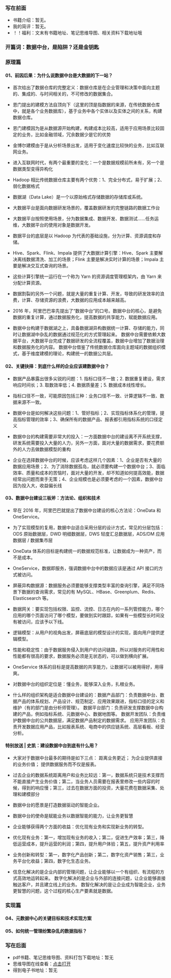 
### 写在前面
- 书籍介绍：暂无。
- 我的简评：暂无。
- ！！福利：文末有书籍地址、笔记思维导图、相关资料下载地址哦

### 开篇词：数据中台，是陷阱？还是金钥匙

### 原理篇

#### 01、前因后果：为什么说数据中台是大数据的下一站？

- 首次给出了数据仓库的完整定义：数据仓库是在企业管理和决策中面向主题的、集成的、与时间相关的，不可修改的数据集合。

- 恩门提出的建模方法自顶向下（这里的顶是指数据的来源，在传统数据仓库中，就是各个业务数据库），基于业务中各个实体以及实体之间的关系，构建数据仓库。

- 恩门建模因为是从数据源开始构建，构建成本比较高，适用于应用场景比较固定的业务，比如金融领域，冗余数据少是它的优势

- 金博尔建模由于是从分析场景出发，适用于变化速度比较快的业务，比如互联网业务。

- 进入互联网时代，有两个最重要的变化：一个是数据规模前所未有，另一个是数据类型变得异构化

-  Hadoop 相比传统数据仓库主要有两个优势：1、完全分布式，易于扩展；2、弱化数据格式

- 数据湖（Data Lake）是一个以原始格式存储数据的存储库或系统。

- 大数据平台是面向数据研发场景的，覆盖数据研发的完整链路的数据工作台

- 大数据平台按照使用场景，分为数据集成、数据开发、数据测试……任务运维，大数据平台的使用对象是数据开发。

- 数据平台的底层是以 Hadoop 为代表的基础设施，分为计算、资源调度和存储。

- Hive、Spark、Flink、Impala 提供了大数据计算引擎：Hive、Spark 主要解决离线数据清洗、加工的场景；Flink 主要是解决实时计算的场景；Impala 主要是解决交互式查询的场景。

- 这些计算引擎统一运行在一个称为 Yarn 的资源调度管理框架内，由 Yarn 来分配计算资源。

- 数据割裂的另外一个问题，就是大量的重复计算、开发，导致的研发效率的浪费，计算、存储资源的浪费，大数据的应用成本越来越高。

- 2016 年，阿里巴巴率先提出了“数据中台”的口号。数据中台的核心，是避免数据的重复计算，通过数据服务化，提高数据的共享能力，赋能数据应用。

- 数据中台构建于数据湖之上，具备数据湖异构数据统一计算、存储的能力，同时让数据湖中杂乱的数据通过规范化的方式管理起来。
数据中台需要依赖大数据平台，大数据平台完成了数据研发的全流程覆盖，数据中台增加了数据治理和数据服务化的内容。
数据中台借鉴了传统数据仓库面向主题域的数据组织模式，基于维度建模的理论，构建统一的数据公共层。

#### 02、关键抉择：到底什么样的企业应该建数据中台？

- 数据产品暴露出很多尖锐的问题：1. 指标口径不一致；2. 数据重复建设，需求响应时间长；3. 取数效率低；4. 数据质量差；5. 数据成本线性增长。

- 指标口径不一致，可能原因包括三种：业务口径不一致、计算逻辑不一致、数据来源不一致。

- 数据中台是如何解决这些问题：1、管好指标；2、实现指标体系化的管理，提高指标管理的效率；3、确保所有的数据产品、报表都引用指标系统的口径定义

- 数据中台的构建需要非常大的投入：一方面数据中台的建设离不开系统支撑，研发系统需要投入大量的人力，另外一方面，面对大量的数据需求，要花费额外的人力去做数据模型的重构

- 企业在选择数据中台的时候，应该考虑这样几个因素：1、企业是否有大量的数据应用场景；2、为了消除数据孤岛，就必须要构建一个数据中台；3、面临效率、质量和成本的苦恼时，面对大量的开发，却不知道如何提高效能，数据经常出问题而束手无策；4、企业规模也是必须要考虑的一个因素，数据中台因为投入大，收益偏长线

#### 03、数据中台建设三板斧：方法论、组织和技术

- 早在 2016 年，阿里巴巴就提出了数据中台建设的核心方法论：OneData 和 OneService。

- 为了实现模型的复用，数据中台适合采用分层的设计方式，常见的分层包括：ODS 原始数据层，DWD 明细数据层，DWS 轻度汇总数据层，ADS/DM 应用数据层 / 数据集市层

- OneData 体系的目标是构建统一的数据规范标准，让数据成为一种资产，而不是成本。

- OneService，数据即服务，强调数据中台中的数据应该是通过 API 接口的方式被访问。

- 屏蔽异构数据源：数据服务必须要能够支撑类型丰富的查询引擎，满足不同场景下数据的查询需求，常见的有 MySQL、HBase、Greenplum、Redis、Elasticsearch 等。

- 数据网关：要实现包括权限、监控、流控、日志在内的一系列管控能力，哪个应用的哪个页面访问了哪个模型，要做到实时跟踪，如果有一些模型长时间没有被访问，应该予以下线。

- 逻辑模型：从用户的视角出发，屏蔽底层的模型设计的实现，面向用户提供逻辑模型。

- 性能和稳定性：由于数据服务侵入到用户的访问链路，所以对服务的可用性和性能都有很高的要求，数据服务必须是无状态的，可以做到横向扩展。

- OneService 体系的目标是提高数据的共享能力，让数据可以被用得好，用得爽。

- 对数据中台的组织定位是：懂业务，能够深入业务，扎根业务。

- 什么样的组织架构是适合数据中台建设的：数据产品部门：负责数据中台、数据产品的体系规划、产品设计、规范制定、应用效果跟进，指标口径的定义和维护（有的部门是由分析师管理）。
数据平台部门：负责研发支撑数据中台构建的产品，例如指标系统、元数据中心、数据地图等。
数据开发团队：负责维护数据中台的公共数据层，满足数据产品制定的数据需求。
应用开发团队：负责开发数据应用产品，比如报表系统、电商中的供应链系统、高层看板、经营分析。

#### 特别放送 | 史凯：建设数据中台到底有什么用？

- 大家对于数据中台最多的期待是如下三点：
距离业务更近；
为企业提供直接的业务价值；
提供数据服务而不仅是报表。

- 过去企业的数据系统距离用户和业务比较远：第一，数据系统只是技术支撑而不能直接产生业务价值；第二，当业务人员需要在报表里修改一些内容的时候，得到的响应慢；第三，过去在数据方面的投资，大量花费在数据采集、处理和建模部分

- 数据中台的愿景是打造数据驱动的智能企业。

- 数据中台的使命是赋能业务以数据智能的能力，让业务更智慧

- 企业能够获得两个方面的收益：优化现有业务和实现新业务的转型。

- 优化现有业务：第一，增加现有业务的收入；第二，促进生产效率；第三，降低运营成本，提升运营的利润；第四，提升用户体验；第五，提升资产利用率

- 业务创新和转型：第一，数字化产品创新；第二，数字化资产销售；第三，业务平台化收益；第四，数字化生态业务。

- 信息化解决的是企业内部的管理问题，让企业能够以一个有组织、有流程的方式高效地运转起来。
数字化解决的是企业与外部的连接问题，让企业能够直接触达客户，并且建立线上的业务。
数智化解决的是让企业成为智能企业，业务更智慧的问题，这个过程的核心生产要素就是数据。

### 实现篇

#### 04、元数据中心的关键目标和技术实现方案

#### 05、如何统一管理纷繁杂乱的数据指标？


### 写在后面
- pdf书籍、笔记思维导图、资料打包下载地址：暂无
- 思维导图在线查看：[点击打开](/bigdata_notes/attachment/E.《数据中台实践课》_郭忆_202003.svg)
- 得到电子书地址：暂无
